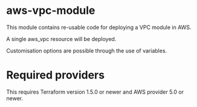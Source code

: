# aws-vpc-module

This module contains re-usable code for deploying a VPC module in AWS. 

A single aws_vpc resource will be deployed.

Customisation options are possible through the use of variables. 

# Required providers

This requires Terraform version 1.5.0 or newer and AWS provider 5.0 or newer.
